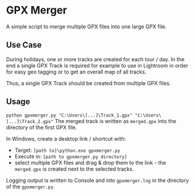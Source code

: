 # GPX Merger
A simple script to merge multiple GPX files into one large GPX file.
  
## Use Case
During holidays, one or more tracks are created for each tour / day.
In the end a single GPX Track is required for example to use in Lightroom 
in order for easy geo tagging or to get an overall map of all tracks.

Thus, a single GPX Track should be created from multiple GPX files.
  
## Usage 
```python gpxmerger.py "C:\Users\[...]\Track_1.gpx" "C:\Users\[...]\Track_2.gpx"```
The merged track is written as `merged.gpx` into the directory of the first GPX file.
 
In Windows, create a desktop link / shortcut with:
- Target: ```[path to]\python.exe gpxmerger.py```
- Execute in: ```[path to gpxmerger.py directory]```
- select multiple GPX files and drag & drop them to the link - the ```merged.gpx``` is created next to the selected tracks. 

Logging output is written to Console and into ```gpxmerger.log``` in the directory of the ```gpxmerger.py```.